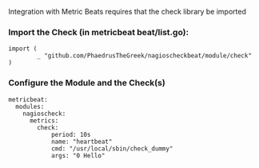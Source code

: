 Integration with Metric Beats requires that the check library be imported

### Import the Check (in metricbeat beat/list.go):

```
import (
        _ "github.com/PhaedrusTheGreek/nagioscheckbeat/module/check"
)
```

### Configure the Module and the Check(s)

```
metricbeat:
  modules:
    nagioscheck:
      metrics:
        check:
            period: 10s
            name: "heartbeat"
            cmd: "/usr/local/sbin/check_dummy"
            args: "0 Hello"
```
